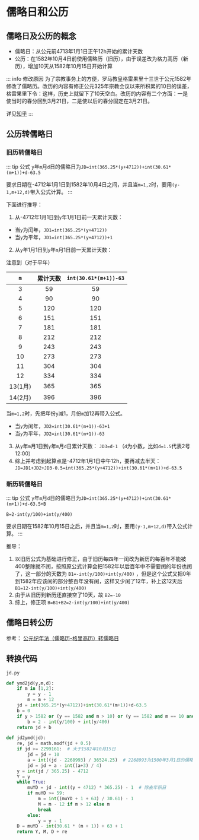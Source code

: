 # 儒略日和公历

## 儒略日及公历的概念

- 儒略日：从公元前4713年1月1日正午12h开始的累计天数
- 公历：在1582年10月4日前使用儒略历（旧历），由于误差改为格力高历（新历），增加10天从1582年10月15日开始计算

::: info 修改原因
为了宗教事务上的方便，罗马教皇格雷果里十三世于公元1582年修改了儒略历。改历的内容有修正公元325年宗教会议以来所积累的10日的误差，格雷果里下令：这样，历史上就留下了10天空白。改历的内容有二个方面：一是使当时的春分回到3月21日，二是使以后的春分固定在3月21日。

详见[知乎](https://www.zhihu.com/question/21698547/answer/350392528)
:::

## 公历转儒略日

### 旧历转儒略日

::: tip 公式
`y`年`m`月`d`日的儒略日为`JD=int(365.25*(y+4712))+int(30.61*(m+1))+d-63.5`

要求日期在-4712年1月1日到1582年10月4日之间，并且当`m=1,2`时，要用`(y-1,m+12,d)`带入公式计算。
:::

下面进行推导：
1. 从-4712年1月1日到`y`年1月1日前一天累计天数：
- 当`y`为闰年，`JD1=int(365.25*(y+4712))`
- 当`y`为平年，`JD1=int(365.25*(y+4712))+1`
2. 从`y`年1月1日到`y`年`m`月1日前一天累计天数：

注意到（对于平年）

|`m`|累计天数|`int(30.61*(m+1))-63`|
|:--:|:--:|:--:|
|3|59|59|
|4|90|90|
|5|120|120|
|6|151|151|
|7|181|181|
|8|212|212|
|9|243|243|
|10|273|273|
|11|304|304|
|12|334|334|
|13(1月)|365|365|
|14(2月)|396|396|

当`m=1,2`时，先把年份`y`减1，月份`m`加12再带入公式。

- 当`y`为闰年，`JD2=int(30.61*(m+1))-63+1`
- 当`y`为平年，`JD2=int(30.61*(m+1))-63`
3. 从`y`年`m`月1日到`y`年`m`月`d`日累计天数：
`JD3=d-1` （`d`为小数，比如`d=1.5`代表2号12:00）
4. 综上并考虑到起算点是-4712年1月1日中午12h，要再减去半天：
`JD=JD1+JD2+JD3-0.5=int(365.25*(y+4712))+int(30.61*(m+1))+d-63.5`

### 新历转儒略日

::: tip 公式
`y`年`m`月`d`日的儒略日为`JD=int(365.25*(y+4712))+int(30.61*(m+1))+d-63.5+B`

`B=2-int(y/100)+int(y/400)`

要求日期在1582年10月15日之后，并且当`m=1,2`时，要用`(y-1,m+12,d)`带入公式计算。
:::

推导：

1. 以旧历公式为基础进行修正，由于旧历每四年一闰改为新历的每百年不能被400整除就不闰，按照原公式计算会把1582年以后百年中不需要闰的年份也闰了，这一部分的天数为 `B1=-int(y/100)+int(y/400)` ，但是这个公式又把0年到1582年应该闰的部分整百年没有闰，这样又少闰了12年，补上这12天后 `B1=12-int(y/100)+int(y/400)`
2. 由于从旧历到新历还直接空了10天，故 `B2=-10`
3. 综上，修正项 `B=B1+B2=2-int(y/100)+int(y/400)`

## 儒略日转公历

参考：
[公元纪年法（儒略历-格里高历）转儒略日](https://blog.csdn.net/qq_24172609/article/details/112244135)

## 转换代码

`jd.py`
```py
def ymd2jd(y,m,d):
    if m in [1,2]:
        y = y - 1
        m = m + 12
    jd = int(365.25*(y+4712))+int(30.61*(m+1))+d-63.5
    b = 0
    if y > 1582 or (y == 1582 and m > 10) or (y == 1582 and m == 10 and d > 14):
        b = 2 - int(y/100) + int(y/400)
    return jd + b

def jd2ymd(jd):
	re, jd = math.modf(jd + 0.5)
	if jd >= 2299161:  # 大于1582年10月15日
		jd = jd + 10
		a = int((jd - 2268993) / 36524.25)  # 2268993为1500年3月1日的儒略日+0.5
		jd = jd + a - int((a+3) / 4)
	y = int(jd / 365.25) - 4712
	Y = y
	while True:
		muYD = jd - int((y + 4712) * 365.25) - 1  # 除去年积日
		if muYD >= 59:
			m = int((muYD + 1 + 63) / 30.61) - 1
			M = m - 12 if m > 12 else m
			break
		else:
			y = y - 1
	D = muYD - int(30.61 * (m + 1)) + 63 + 1
	return Y, M, D + re
```

